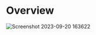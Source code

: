 # Overview

![Screenshot 2023-09-20 163622](https://github.com/Pradhyumna789/Zodiac_To_Color_Converter/assets/45138354/989862b1-5658-46b0-94df-4a94455b5cba)
